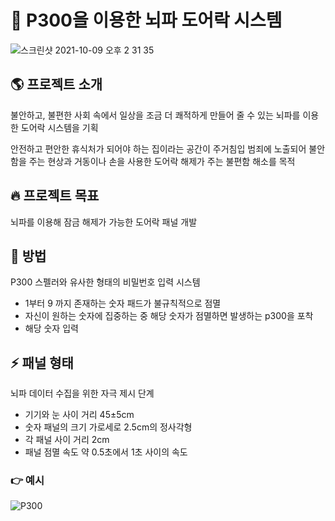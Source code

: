 # 🤖 P300을 이용한 뇌파 도어락 시스템

![스크린샷 2021-10-09 오후 2 31 35](https://user-images.githubusercontent.com/56291884/136645417-b70ae5f2-1ac7-46a1-ab37-85c0422040ae.png)

## 🌎 프로젝트 소개
불안하고, 불편한 사회 속에서 일상을 조금 더 쾌적하게 만들어 줄 수 있는 뇌파를 이용한 도어락 시스템을 기획

안전하고 편안한 휴식처가 되어야 하는 집이라는 공간이 주거침입 범죄에 노출되어 불안함을 주는 현상과 거동이나 손을 사용한 도어락 해제가 주는 불편함 해소를 목적



## 🔥 프로젝트 목표
뇌파를 이용해 잠금 해제가 가능한 도어락 패널 개발



## 🌟 방법
P300 스펠러와 유사한 형태의 비밀번호 입력 시스템
  - 1부터 9 까지 존재하는 숫자 패드가 불규칙적으로 점멸
  - 자신이 원하는 숫자에 집중하는 중 해당 숫자가 점멸하면 발생하는 p300을 포착
  - 해당 숫자 입력

## ⚡️ 패널 형태
뇌파 데이터 수집을 위한 자극 제시 단계
  - 기기와 눈 사이 거리 45±5cm
  - 숫자 패널의 크기 가로세로 2.5cm의 정사각형
  - 각 패널 사이 거리 2cm
  - 패널 점멸 속도 약 0.5초에서 1초 사이의 속도


### 👉  예시
![P300](https://user-images.githubusercontent.com/56291884/136645931-df5fe6ad-f77a-448c-aff2-22234d0d8709.gif)
